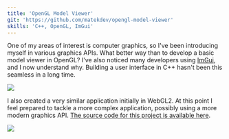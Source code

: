 ```yaml
---
title: 'OpenGL Model Viewer'
git: 'https://github.com/matekdev/opengl-model-viewer'
skills: 'C++, OpenGL, ImGui'
---
```


One of my areas of interest is computer graphics, so I've been introducing myself in various graphics APIs. What better way than to develop a basic model viewer in OpenGL? I've also noticed many developers using [ImGui](https://github.com/ocornut/imgui), and I now understand why. Building a user interface in C++ hasn't been this seamless in a long time.

<Img src="ex1.gif" />

<Heading title="WebGL2 Model Viewer" />

I also created a very similar application initially in WebGL2. At this point I feel prepared to tackle a more complex application, possibly using a more modern graphics API. [The source code for this project is available here](https://github.com/matekdev/WebGL2-Model-Viewer).

<Img src="ex3.jpg" />
